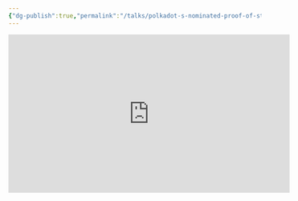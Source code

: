 ```yaml
---
{"dg-publish":true,"permalink":"/talks/polkadot-s-nominated-proof-of-stake-past-present-and-the-future-parity-and-friends/","created":"2023-08-28T14:03:35.000+01:00","updated":"2023-08-28T14:03:35.281+01:00"}
---
```




<iframe width="560" height="315" src="https://www.youtube.com/embed/OZpQ2FouDOU" title="YouTube video player"
	frameborder="0" allow="accelerometer; autoplay; clipboard-write; encrypted-media; gyroscope; picture-in-picture"
	allowfullscreen></iframe>
